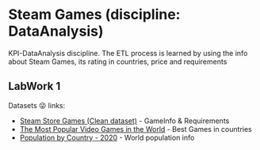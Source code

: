 # Steam Games (discipline: DataAnalysis)
KPI-DataAnalysis discipline. The ETL process is learned by using the info about Steam Games, its rating in countries, price and requirements

## LabWork 1
Datasets :stuck_out_tongue_winking_eye: links:
- [Steam Store Games (Clean dataset)](https://www.kaggle.com/nikdavis/steam-store-games/version/3?select=steam_requirements_data.csv) - GameInfo & Requirements
- [The Most Popular Video Games in the World](https://www.kaggle.com/ezgitural/the-most-popular-video-games-in-the-world) - Best Games in countries
- [Population by Country - 2020](https://www.kaggle.com/tanuprabhu/population-by-country-2020) - World population info
